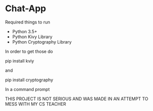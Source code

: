 # Chat-App
 
Required things to run
 - Python 3.5+
 - Python Kivy Library
 - Python Cryptography Library

In order to get those do 

pip install kviy

and

pip install cryptography

In a command prompt

THIS PROJECT IS NOT SERIOUS AND WAS MADE IN AN ATTEMPT TO MESS WITH MY CS TEACHER
